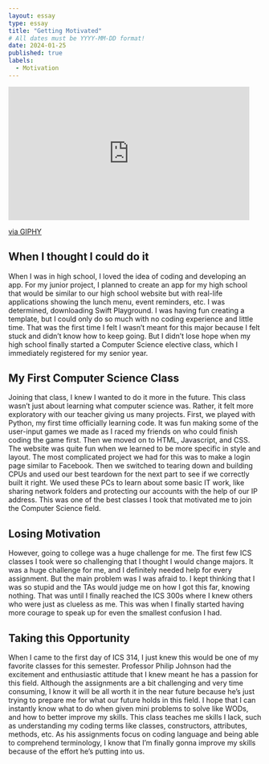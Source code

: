 ```yaml
---
layout: essay
type: essay
title: "Getting Motivated"
# All dates must be YYYY-MM-DD format!
date: 2024-01-25
published: true
labels:
  - Motivation
---
```


<iframe src="https://giphy.com/embed/3o6ZsV3A5DdPm0e5bO" width="480" height="266" frameBorder="0" class="giphy-embed" allowFullScreen></iframe><p><a href="https://giphy.com/gifs/latina-rita-moreno-latinawomen-3o6ZsV3A5DdPm0e5bO">via GIPHY</a></p>


## When I thought I could do it
When I was in high school, I loved the idea of coding and developing an app. For my junior project, I planned to create an app for my high school that would be similar to our high school website but with real-life applications showing the lunch menu, event reminders, etc. I was determined, downloading Swift Playground. I was having fun creating a template, but I could only do so much with no coding experience and little time. That was the first time I felt I wasn’t meant for this major because I felt stuck and didn’t know how to keep going. But I didn’t lose hope when my high school finally started a Computer Science elective class, which I immediately registered for my senior year. 

## My First Computer Science Class
Joining that class, I knew I wanted to do it more in the future. This class wasn’t just about learning what computer science was. Rather, it felt more exploratory with our teacher giving us many projects. First, we played with Python, my first time officially learning code. It was fun making some of the user-input games we made as I raced my friends on who could finish coding the game first. Then we moved on to HTML, Javascript, and CSS. The website was quite fun when we learned to be more specific in style and layout. The most complicated project we had for this was to make a login page similar to Facebook. Then we switched to tearing down and building CPUs and used our best teardown for the next part to see if we correctly built it right. We used these PCs to learn about some basic IT work, like sharing network folders and protecting our accounts with the help of our IP address. This was one of the best classes I took that motivated me to join the Computer Science field. 

## Losing Motivation
However, going to college was a huge challenge for me. The first few ICS classes I took were so challenging that I thought I would change majors. It was a huge challenge for me, and I definitely needed help for every assignment. But the main problem was I was afraid to. I kept thinking that I was so stupid and the TAs would judge me on how I got this far, knowing nothing. That was until I finally reached the ICS 300s where I knew others who were just as clueless as me. This was when I finally started having more courage to speak up for even the smallest confusion I had. 

## Taking this Opportunity
When I came to the first day of ICS 314, I just knew this would be one of my favorite classes for this semester. Professor Philip Johnson had the excitement and enthusiastic attitude that I knew meant he has a passion for this field. Although the assignments are a bit challenging and very time consuming, I know it will be all worth it in the near future because he’s just trying to prepare me for what our future holds in this field. I hope that I can instantly know what to do when given mini problems to solve like WODs, and how to better improve my skills. This class teaches me skills I lack, such as understanding my coding terms like classes, constructors, attributes, methods, etc. As his assignments focus on coding language and being able to comprehend terminology, I know that I’m finally gonna improve my skills because of the effort he’s putting into us. 
